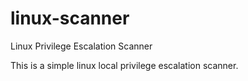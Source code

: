 # linux-scanner
Linux Privilege Escalation Scanner

This is a simple linux local privilege escalation scanner.
